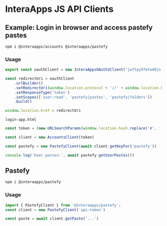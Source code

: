 # InteraApps JS API Clients

## Example: Login in browser and access pastefy pastes

```bash
npm i @interaapps/accounts @interaapps/pastefy
```

### Usage

```javascript
export const oauthClient = new InteraAppsOAuth2Client('jw7tpy97etwd0jn', undefined)

const redirectUri = oauthClient
    .urlBuilder()
    .setRedirectUri(window.location.protocol + '//' + window.location.host + '/login-app.html')
    .setResponseType('token')
    .setScopes(['user:read', 'pastefy|pastes', 'pastefy|folders'])
    .build()

window.location.href = redirectUri
```

`login-app.html`

```javascript
const token = (new URLSearchParams(window.location.hash.replace('#', ''))).get('access_token')

const client = new AccountsClient(token)

const pastefy = new PastefyClient(await client.getKeyFor('pastefy'))

console.log('User pastes:', await pastefy.getUserPastes())
```

## Pastefy

```bash
npm i @interaapps/pastefy
```

### Usage

```javascript
import { PastefyClient } from '@interaapps/pastefy';
const client = new PastefyClient('api-token')

const paste = await client.getPaste('...')
```